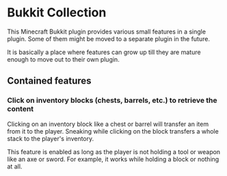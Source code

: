 # Bukkit Collection

This Minecraft Bukkit plugin provides various small features in a single plugin. Some of them might be moved to a separate plugin in the future.

It is basically a place where features can grow up till they are mature enough to move out to their own plugin.

## Contained features

### Click on inventory blocks (chests, barrels, etc.) to retrieve the content

Clicking on an inventory block like a chest or barrel will transfer an item from it to the player. Sneaking while clicking on the block transfers a whole stack to the player's inventory.

This feature is enabled as long as the player is not holding a tool or weapon like an axe or sword. For example, it works while holding a block or nothing at all.